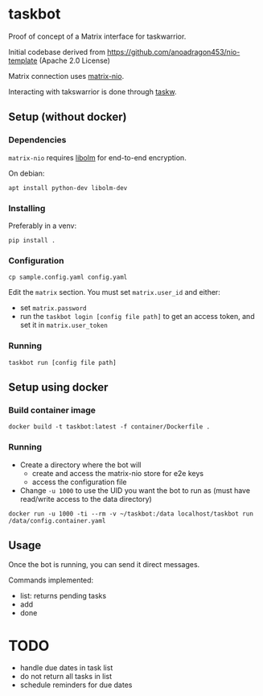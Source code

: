 # taskbot

Proof of concept of a Matrix interface for taskwarrior.

Initial codebase derived from https://github.com/anoadragon453/nio-template (Apache 2.0 License)

Matrix connection uses [matrix-nio](https://github.com/poljar/matrix-nio).

Interacting with takswarrior is done through [taskw](https://github.com/ralphbean/taskw).

## Setup (without docker)

### Dependencies

`matrix-nio` requires [libolm](https://gitlab.matrix.org/matrix-org/olm) for end-to-end encryption.

On debian:

```
apt install python-dev libolm-dev
```

### Installing

Preferably in a venv:

```
pip install .
```

### Configuration

`cp sample.config.yaml config.yaml`

Edit the `matrix` section. You must set `matrix.user_id` and either:

 - set `matrix.password`
 - run the `taskbot login [config file path]` to get an access token, and set it in `matrix.user_token`

### Running

`taskbot run [config file path]`

## Setup using docker

### Build container image

`docker build -t taskbot:latest -f container/Dockerfile .`

### Running

 - Create a directory where the bot will
   - create and access the matrix-nio store for e2e keys
   - access the configuration file
 - Change `-u 1000` to use the UID you want the bot to run as (must have read/write access to the data directory)

`docker run -u 1000 -ti --rm -v ~/taskbot:/data localhost/taskbot run /data/config.container.yaml`

## Usage

Once the bot is running, you can send it direct messages.

Commands implemented:

 - list: returns pending tasks
 - add <text>
 - done <id>

# TODO

 - handle due dates in task list
 - do not return all tasks in list
 - schedule reminders for due dates
